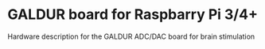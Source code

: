 # GALDUR board for Raspbarry Pi 3/4+

Hardware description for the GALDUR ADC/DAC board for brain stimulation
